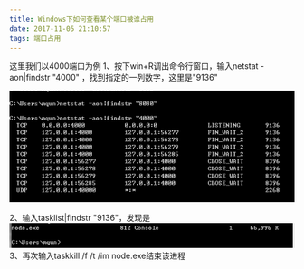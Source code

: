 ```yaml
---
title: Windows下如何查看某个端口被谁占用
date: 2017-11-05 21:10:57
tags: 端口占用
---
```

这里我们以4000端口为例
1、按下win+R调出命令行窗口，输入netstat -aon|findstr "4000" ，找到指定的一列数字，这里是"9136"

![logo](tool/port.png)

2、输入tasklist|findstr "9136"，发现是
![logo](tool/port1.png)
3、再次输入taskkill /f /t /im node.exe结束该进程